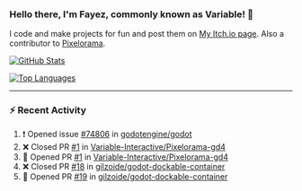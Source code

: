 ### Hello there, I'm Fayez, commonly known as Variable! 👋
I code and make projects for fun and post them on [My Itch.io page](https://variable-industries.itch.io/). Also a contributor to [Pixelorama](https://github.com/Orama-Interactive/Pixelorama).

[![GitHub Stats](https://github-readme-stats.vercel.app/api/?username=Variable-ind&show_icons=true&theme=merko)](https://github.com/anuraghazra/github-readme-stats)

[![Top Languages](https://github-readme-stats.vercel.app/api/top-langs/?username=Variable-ind&layout=compact&theme=merko)](https://github.com/anuraghazra/github-readme-stats)

---

### :zap: Recent Activity

<!--START_SECTION:activity-->
1. ❗️ Opened issue [#74806](https://github.com/godotengine/godot/issues/74806) in [godotengine/godot](https://github.com/godotengine/godot)
2. ❌ Closed PR [#1](https://github.com/Variable-Interactive/Pixelorama-gd4/pull/1) in [Variable-Interactive/Pixelorama-gd4](https://github.com/Variable-Interactive/Pixelorama-gd4)
3. 💪 Opened PR [#1](https://github.com/Variable-Interactive/Pixelorama-gd4/pull/1) in [Variable-Interactive/Pixelorama-gd4](https://github.com/Variable-Interactive/Pixelorama-gd4)
4. ❌ Closed PR [#18](https://github.com/gilzoide/godot-dockable-container/pull/18) in [gilzoide/godot-dockable-container](https://github.com/gilzoide/godot-dockable-container)
5. 💪 Opened PR [#19](https://github.com/gilzoide/godot-dockable-container/pull/19) in [gilzoide/godot-dockable-container](https://github.com/gilzoide/godot-dockable-container)
<!--END_SECTION:activity-->

<!--
**Variable-ind/Variable-ind** is a ✨ _special_ ✨ repository because its `README.md` (this file) appears on your GitHub profile.

Here are some ideas to get you started:
- 🌱 I’m currently studying at ...
- 🔭 I’m currently working on ...
- 👯 I’m looking to collaborate on ...
- 🤔 I’m looking for help with ...
- 💬 Ask me about ...
- 📫 How to reach me: ...
- ⚡ Fun fact: ...
-->
